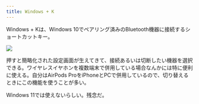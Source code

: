 ```yaml
---
title: Windows + K
---
```

Windows + Kは、Windows 10でペアリング済みのBluetooth機器に接続するショートカットキー。

![](https://lh6.googleusercontent.com/Sp7CgpgIuoOqlH3AgBIqym5cs0dOyrreYShIBrDvsU7Mw_q_YskX2SZqq8BbI6tRU597rHu7q0M-CiJRtZFTyrgvbzq__PMakFNGfGCvsypE4W_aNK3oiM6cWYqrpCZLPc9A5MZVbuOPLgU0w3yRCIwcTVj5NLhh6YDkuQtl5RkftFKkXIl2R6OQBaIH)

押すと簡略化された設定画面が生えてきて、接続あるいは切断したい機器を選択できる。ワイヤレスイヤホンを複数端末で併用している場合なんかには特に便利に使える。自分はAirPods ProをiPhoneとPCで併用しているので、切り替えるときにこの機能を使うことが多い。

Windows 11では使えないらしい。残念だ。
